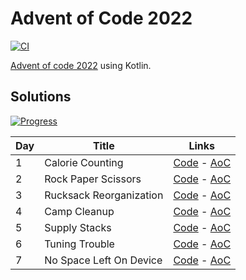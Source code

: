 # Advent of Code 2022

[![CI](https://github.com/deroffal/aoc_2022/actions/workflows/ci.yml/badge.svg)](https://github.com/deroffal/aoc_2022/actions/workflows/ci.yml/)

[Advent of code 2022](https://adventofcode.com/2022) using Kotlin.

## Solutions

[![Progress](https://img.shields.io/endpoint?url=https://raw.githubusercontent.com/deroffal/aoc_2022/master/.github/badges/progress.json)](/src/main/kotlin/fr/deroffal/aoc_2022/)

| Day | Title                   | Links                                                                                              |
|-----|-------------------------|----------------------------------------------------------------------------------------------------|
| 1   | Calorie Counting        | [Code](src/main/kotlin/fr/deroffal/aoc_2022/Day01.kt) - [AoC](https://adventofcode.com/2022/day/1) |
| 2   | Rock Paper Scissors     | [Code](src/main/kotlin/fr/deroffal/aoc_2022/Day02.kt) - [AoC](https://adventofcode.com/2022/day/2) |
| 3   | Rucksack Reorganization | [Code](src/main/kotlin/fr/deroffal/aoc_2022/Day03.kt) - [AoC](https://adventofcode.com/2022/day/3) |
| 4   | Camp Cleanup            | [Code](src/main/kotlin/fr/deroffal/aoc_2022/Day04.kt) - [AoC](https://adventofcode.com/2022/day/4) |
| 5   | Supply Stacks           | [Code](src/main/kotlin/fr/deroffal/aoc_2022/Day05.kt) - [AoC](https://adventofcode.com/2022/day/5) |
| 6   | Tuning Trouble          | [Code](src/main/kotlin/fr/deroffal/aoc_2022/Day06.kt) - [AoC](https://adventofcode.com/2022/day/6) |
| 7   | No Space Left On Device | [Code](src/main/kotlin/fr/deroffal/aoc_2022/Day07.kt) - [AoC](https://adventofcode.com/2022/day/7) |
